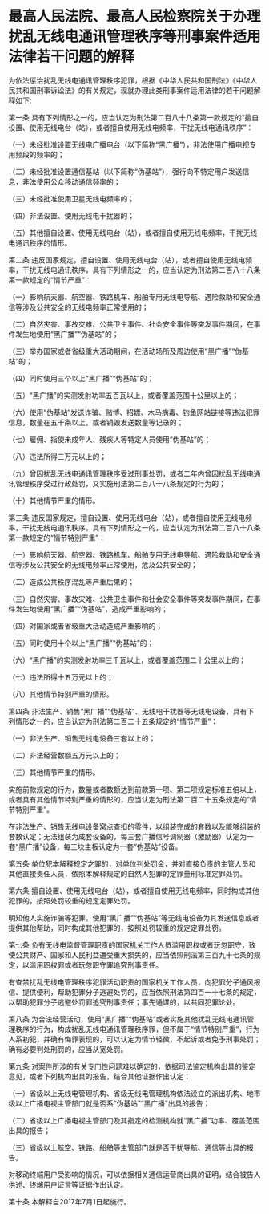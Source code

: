 # 最高人民法院、最高人民检察院关于办理扰乱无线电通讯管理秩序等刑事案件适用法律若干问题的解释

<!-- INFO END -->

为依法惩治扰乱无线电通讯管理秩序犯罪，根据《中华人民共和国刑法》《中华人民共和国刑事诉讼法》的有关规定，现就办理此类刑事案件适用法律的若干问题解释如下:

第一条 具有下列情形之一的，应当认定为刑法第二百八十八条第一款规定的“擅自设置、使用无线电台（站），或者擅自使用无线电频率，干扰无线电通讯秩序”：

（一）未经批准设置无线电广播电台（以下简称“黑广播”），非法使用广播电视专用频段的频率的；

（二）未经批准设置通信基站（以下简称“伪基站”），强行向不特定用户发送信息，非法使用公众移动通信频率的；

（三）未经批准使用卫星无线电频率的；

（四）非法设置、使用无线电干扰器的；

（五）其他擅自设置、使用无线电台（站），或者擅自使用无线电频率，干扰无线电通讯秩序的情形。

第二条 违反国家规定，擅自设置、使用无线电台（站），或者擅自使用无线电频率，干扰无线电通讯秩序，具有下列情形之一的，应当认定为刑法第二百八十八条第一款规定的“情节严重”：

（一）影响航天器、航空器、铁路机车、船舶专用无线电导航、遇险救助和安全通信等涉及公共安全的无线电频率正常使用的；

（二）自然灾害、事故灾难、公共卫生事件、社会安全事件等突发事件期间，在事件发生地使用“黑广播”“伪基站”的；

（三）举办国家或者省级重大活动期间，在活动场所及周边使用“黑广播”“伪基站”的；

（四）同时使用三个以上“黑广播”“伪基站”的；

（五）“黑广播”的实测发射功率五百瓦以上，或者覆盖范围十公里以上的；

（六）使用“伪基站”发送诈骗、赌博、招嫖、木马病毒、钓鱼网站链接等违法犯罪信息，数量在五千条以上，或者销毁发送数量等记录的；

（七）雇佣、指使未成年人、残疾人等特定人员使用“伪基站”的；

（八）违法所得三万元以上的；

（九）曾因扰乱无线电通讯管理秩序受过刑事处罚，或者二年内曾因扰乱无线电通讯管理秩序受过行政处罚，又实施刑法第二百八十八条规定的行为的；

（十）其他情节严重的情形。

第三条 违反国家规定，擅自设置、使用无线电台（站），或者擅自使用无线电频率，干扰无线电通讯秩序，具有下列情形之一的，应当认定为刑法第二百八十八条第一款规定的“情节特别严重”：

（一）影响航天器、航空器、铁路机车、船舶专用无线电导航、遇险救助和安全通信等涉及公共安全的无线电频率正常使用，危及公共安全的；

（二）造成公共秩序混乱等严重后果的；

（三）自然灾害、事故灾难、公共卫生事件和社会安全事件等突发事件期间，在事件发生地使用“黑广播”“伪基站”，造成严重影响的；

（四）对国家或者省级重大活动造成严重影响的；

（五）同时使用十个以上“黑广播”“伪基站”的；

（六）“黑广播”的实测发射功率三千瓦以上，或者覆盖范围二十公里以上的；

（七）违法所得十五万元以上的；

（八）其他情节特别严重的情形。

第四条 非法生产、销售“黑广播”“伪基站”、无线电干扰器等无线电设备，具有下列情形之一的，应当认定为刑法第二百二十五条规定的“情节严重”：

（一）非法生产、销售无线电设备三套以上的；

（二）非法经营数额五万元以上的；

（三）其他情节严重的情形。

实施前款规定的行为，数量或者数额达到前款第一项、第二项规定标准五倍以上，或者具有其他情节特别严重的情形的，应当认定为刑法第二百二十五条规定的“情节特别严重”。

在非法生产、销售无线电设备窝点查扣的零件，以组装完成的套数以及能够组装的套数认定；无法组装为成套设备的，每三套广播信号调制器（激励器）认定为一套“黑广播”设备，每三块主板认定为一套“伪基站”设备。

第五条 单位犯本解释规定之罪的，对单位判处罚金，并对直接负责的主管人员和其他直接责任人员，依照本解释规定的自然人犯罪的定罪量刑标准定罪处罚。

第六条 擅自设置、使用无线电台（站），或者擅自使用无线电频率，同时构成其他犯罪的，按照处罚较重的规定定罪处罚。

明知他人实施诈骗等犯罪，使用“黑广播”“伪基站”等无线电设备为其发送信息或者提供其他帮助，同时构成其他犯罪的，按照处罚较重的规定定罪处罚。

第七条 负有无线电监督管理职责的国家机关工作人员滥用职权或者玩忽职守，致使公共财产、国家和人民利益遭受重大损失的，应当依照刑法第三百九十七条的规定，以滥用职权罪或者玩忽职守罪追究刑事责任。

有查禁扰乱无线电管理秩序犯罪活动职责的国家机关工作人员，向犯罪分子通风报信、提供便利，帮助犯罪分子逃避处罚的，应当依照刑法第四百一十七条的规定，以帮助犯罪分子逃避处罚罪追究刑事责任；事先通谋的，以共同犯罪论处。

第八条 为合法经营活动，使用“黑广播”“伪基站”或者实施其他扰乱无线电通讯管理秩序的行为，构成扰乱无线电通讯管理秩序罪，但不属于“情节特别严重”，行为人系初犯，并确有悔罪表现的，可以认定为情节轻微，不起诉或者免予刑事处罚；确有必要判处刑罚的，应当从宽处罚。

第九条 对案件所涉的有关专门性问题难以确定的，依据司法鉴定机构出具的鉴定意见，或者下列机构出具的报告，结合其他证据作出认定：

（一）省级以上无线电管理机构、省级无线电管理机构依法设立的派出机构、地市级以上广播电视主管部门就是否系“伪基站”“黑广播”出具的报告；

（二）省级以上广播电视主管部门及其指定的检测机构就“黑广播”功率、覆盖范围出具的报告；

（三）省级以上航空、铁路、船舶等主管部门就是否干扰导航、通信等出具的报告。

对移动终端用户受影响的情况，可以依据相关通信运营商出具的证明，结合被告人供述、终端用户证言等证据作出认定。

第十条 本解释自2017年7月1日起施行。